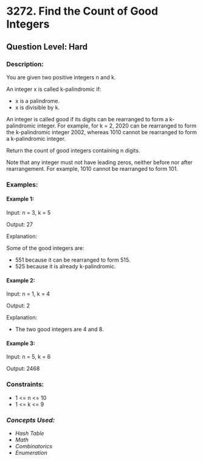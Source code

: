 # 3272. Find the Count of Good Integers
## Question Level: Hard
### Description:
You are given two positive integers n and k.

An integer x is called k-palindromic if:
- x is a palindrome.
- x is divisible by k.

An integer is called good if its digits can be rearranged to form a k-palindromic integer. For example, for k = 2, 2020 can be rearranged to form the k-palindromic integer 2002, whereas 1010 cannot be rearranged to form a k-palindromic integer.

Return the count of good integers containing n digits.

Note that any integer must not have leading zeros, neither before nor after rearrangement. For example, 1010 cannot be rearranged to form 101.

### Examples:
#### Example 1:

Input: n = 3, k = 5

Output: 27

Explanation:

Some of the good integers are:

- 551 because it can be rearranged to form 515.
- 525 because it is already k-palindromic.
#### Example 2:

Input: n = 1, k = 4

Output: 2

Explanation:

- The two good integers are 4 and 8.

#### Example 3:

Input: n = 5, k = 6

Output: 2468

### Constraints:

- 1 <= n <= 10
- 1 <= k <= 9

### <i>Concepts Used:
- Hash Table
- Math
- Combinatorics
- Enumeration </i>